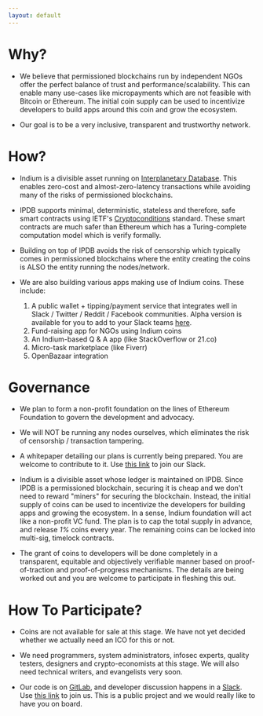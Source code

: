 ```yaml
---
layout: default
---
```


# Why?

- We believe that permissioned blockchains run by independent NGOs offer the perfect balance of trust and performance/scalability. This can enable many use-cases like micropayments which are not feasible with Bitcoin or Ethereum. The initial coin supply can be used to incentivize developers to build apps around this coin and grow the ecosystem.

- Our goal is to be a very inclusive, transparent and trustworthy network.


# How?

- Indium is a divisible asset running on [Interplanetary Database](https://ipdb.foundation/). This enables zero-cost and almost-zero-latency transactions while avoiding many of the risks of permissioned blockchains.

- IPDB supports minimal, deterministic, stateless and therefore, safe smart contracts using IETF's [Cryptoconditions](https://tools.ietf.org/html/draft-thomas-crypto-conditions-01) standard. These smart contracts are much safer than Ethereum which has a Turing-complete computation model which is verify formally.

- Building on top of IPDB avoids the risk of censorship which typically comes in permissioned blockchains where the entity creating the coins is ALSO the entity running the nodes/network.

- We are also building various apps making use of Indium coins. These include:

  1. A public wallet + tipping/payment service that integrates well in Slack / Twitter / Reddit / Facebook communities. Alpha version is available for you to add to your Slack teams [here](https://slackbot.indium.org.in/).
  2. Fund-raising app for NGOs using Indium coins
  3. An Indium-based Q & A app (like StackOverflow or 21.co)
  4. Micro-task marketplace (like Fiverr)
  5. OpenBazaar integration

# Governance

- We plan to form a non-profit foundation on the lines of Ethereum Foundation to govern the development and advocacy.

- We will NOT be running any nodes ourselves, which eliminates the risk of censorship / transaction tampering.

- A whitepaper detailing our plans is currently being prepared. You are welcome to contribute to it. Use [this link](https://join.slack.com/indiumtalk/shared_invite/MTk4MDQwNzMwMDIzLTE0OTczODIwNDItMzBkY2RlMjk0Yg) to join our Slack. 

- Indium is a divisible asset whose ledger is maintained on IPDB. Since IPDB is a permissioned blockchain, securing it is cheap and we don't need to reward "miners" for securing the blockchain. Instead, the initial supply of coins can be used to incentivize the developers for building apps and growing the ecosystem. In a sense, Indium foundation will act like a non-profit VC fund. The plan is to cap the total supply in advance, and release *1%* coins every year. The remaining coins can be locked into multi-sig, timelock contracts.

- The grant of coins to developers will be done completely in a transparent, equitable and objectively verifiable manner based on proof-of-traction and proof-of-progress mechanisms. The details are being worked out and you are welcome to participate in fleshing this out.

# How To Participate?

- Coins are not available for sale at this stage. We have not yet decided whether we actually need an ICO for this or not.

- We need programmers, system administrators, infosec experts, quality testers, designers and crypto-economists at this stage. We will also need technical writers, and evangelists very soon.

- Our code is on [GitLab](https://gitlab.com/indium), and developer discussion happens in a [Slack](https://indiumtalk.slack.com/). Use [this link](https://join.slack.com/indiumtalk/shared_invite/MTk4MDQwNzMwMDIzLTE0OTczODIwNDItMzBkY2RlMjk0Yg) to join us. This is a public project and we would really like to have you on board.